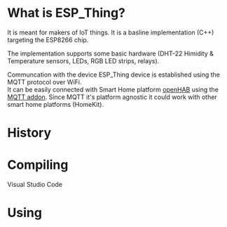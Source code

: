 # What is ESP_Thing?
It is meant for makers of IoT things. It is a basline implementation (C++) targeting the ESP8266 chip. 

The implementation supports some basic hardware (DHT-22 Himidity & Temperature sensors, LEDs, RGB LED strips, relays). 

Communcation with the device ESP_Thing device is established using the MQTT protocol over WiFi.     
It can be easily connected with Smart Home platform [openHAB](https://www.openhab.org/) using the [MQTT addon](https://www.openhab.org/addons/bindings/mqtt/). Since MQTT it's platform agnostic it could work with other smart home platforms (HomeKit).

# History


# Compiling

Visual Studio Code

# Using


